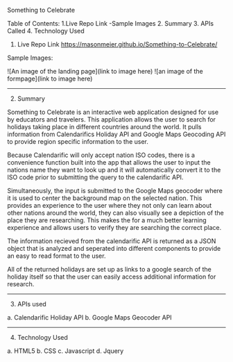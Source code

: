 Something to Celebrate

Table of Contents:
1.Live Repo Link 
  -Sample Images
2. Summary
3. APIs Called
4. Technology Used




1. Live Repo Link
https://masonmeier.github.io/Something-to-Celebrate/


Sample Images: 

![An image of the landing page](link to image here)
![an image of the formpage](link to image here)


-----------------------------------------------------


2. Summary

Something to Celebrate is an interactive web application designed for use by educators and travelers. 
This application allows the user to search for holidays taking place in different countries around the world. 
It pulls information from Calendarifics Holiday API and Google Maps Geocoding API to provide region specific information
to the user. 

Because Calendarific will only accept nation ISO codes, there is a convenience function built into the app that allows the user to input 
the nations name they want to look up and it will automatically convert it to the ISO code prior to submitting the query to 
the calendarific API. 

Simultaneously, the input is submitted to the Google Maps geocoder where it is used to center the background map on the selected nation. 
This provides an experience to the user where they not only can learn about other nations around the world, they can also visually see
a depiction of the place they are researching. This makes the for a much better learning experience and allows users to verify they are searching
the correct place. 

The information recieved from the calendarific API is returned as a JSON object that is analyzed and seperated into different components
to provide an easy to read format to the user. 

All of the returned holidays are set up as links to a google search of the holiday itself so that the user can easily access additional 
information for research. 

--------------------------------------------------

3. APIs used

a. Calendarific Holiday API
b. Google Maps Geocoder API

--------------------------------------------------

4. Technology Used

a. HTML5
b. CSS
c. Javascript
d. Jquery


